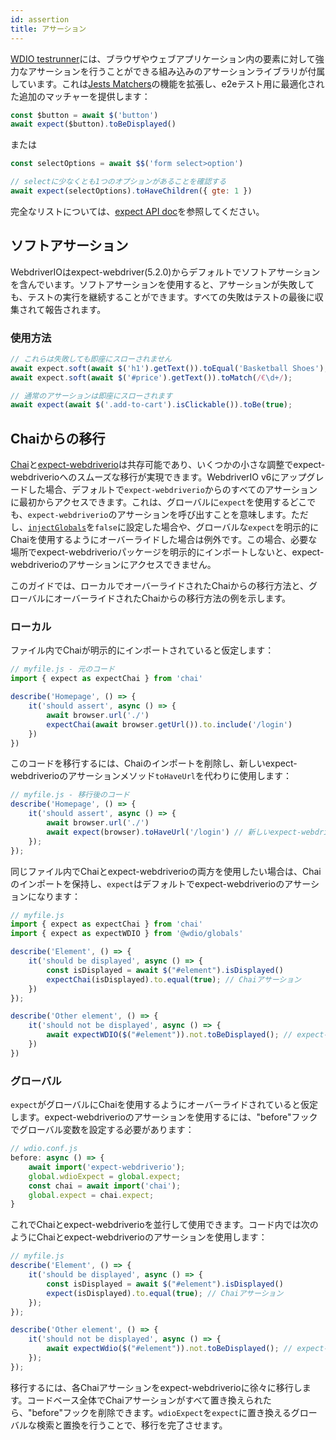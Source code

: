 ```yaml
---
id: assertion
title: アサーション
---
```


[WDIO testrunner](https://webdriver.io/docs/clioptions)には、ブラウザやウェブアプリケーション内の要素に対して強力なアサーションを行うことができる組み込みのアサーションライブラリが付属しています。これは[Jests Matchers](https://jestjs.io/docs/en/using-matchers)の機能を拡張し、e2eテスト用に最適化された追加のマッチャーを提供します：

```js
const $button = await $('button')
await expect($button).toBeDisplayed()
```

または

```js
const selectOptions = await $$('form select>option')

// selectに少なくとも1つのオプションがあることを確認する
await expect(selectOptions).toHaveChildren({ gte: 1 })
```

完全なリストについては、[expect API doc](/docs/api/expect-webdriverio)を参照してください。

## ソフトアサーション

WebdriverIOはexpect-webdriver(5.2.0)からデフォルトでソフトアサーションを含んでいます。ソフトアサーションを使用すると、アサーションが失敗しても、テストの実行を継続することができます。すべての失敗はテストの最後に収集されて報告されます。

### 使用方法

```js
// これらは失敗しても即座にスローされません
await expect.soft(await $('h1').getText()).toEqual('Basketball Shoes');
await expect.soft(await $('#price').getText()).toMatch(/€\d+/);

// 通常のアサーションは即座にスローされます
await expect(await $('.add-to-cart').isClickable()).toBe(true);
```

## Chaiからの移行

[Chai](https://www.chaijs.com/)と[expect-webdriverio](https://github.com/webdriverio/expect-webdriverio#readme)は共存可能であり、いくつかの小さな調整でexpect-webdriverioへのスムーズな移行が実現できます。WebdriverIO v6にアップグレードした場合、デフォルトで`expect-webdriverio`からのすべてのアサーションに最初からアクセスできます。これは、グローバルに`expect`を使用するどこでも、`expect-webdriverio`のアサーションを呼び出すことを意味します。ただし、[`injectGlobals`](/docs/configuration#injectglobals)を`false`に設定した場合や、グローバルな`expect`を明示的にChaiを使用するようにオーバーライドした場合は例外です。この場合、必要な場所でexpect-webdriverioパッケージを明示的にインポートしないと、expect-webdriverioのアサーションにアクセスできません。

このガイドでは、ローカルでオーバーライドされたChaiからの移行方法と、グローバルにオーバーライドされたChaiからの移行方法の例を示します。

### ローカル

ファイル内でChaiが明示的にインポートされていると仮定します：

```js
// myfile.js - 元のコード
import { expect as expectChai } from 'chai'

describe('Homepage', () => {
    it('should assert', async () => {
        await browser.url('./')
        expectChai(await browser.getUrl()).to.include('/login')
    })
})
```

このコードを移行するには、Chaiのインポートを削除し、新しいexpect-webdriverioのアサーションメソッド`toHaveUrl`を代わりに使用します：

```js
// myfile.js - 移行後のコード
describe('Homepage', () => {
    it('should assert', async () => {
        await browser.url('./')
        await expect(browser).toHaveUrl('/login') // 新しいexpect-webdriverio APIメソッド https://webdriver.io/docs/api/expect-webdriverio.html#tohaveurl
    });
});
```

同じファイル内でChaiとexpect-webdriverioの両方を使用したい場合は、Chaiのインポートを保持し、`expect`はデフォルトでexpect-webdriverioのアサーションになります：

```js
// myfile.js
import { expect as expectChai } from 'chai'
import { expect as expectWDIO } from '@wdio/globals'

describe('Element', () => {
    it('should be displayed', async () => {
        const isDisplayed = await $("#element").isDisplayed()
        expectChai(isDisplayed).to.equal(true); // Chaiアサーション
    })
});

describe('Other element', () => {
    it('should not be displayed', async () => {
        await expectWDIO($("#element")).not.toBeDisplayed(); // expect-webdriverioアサーション
    })
})
```

### グローバル

`expect`がグローバルにChaiを使用するようにオーバーライドされていると仮定します。expect-webdriverioのアサーションを使用するには、"before"フックでグローバル変数を設定する必要があります：

```js
// wdio.conf.js
before: async () => {
    await import('expect-webdriverio');
    global.wdioExpect = global.expect;
    const chai = await import('chai');
    global.expect = chai.expect;
}
```

これでChaiとexpect-webdriverioを並行して使用できます。コード内では次のようにChaiとexpect-webdriverioのアサーションを使用します：

```js
// myfile.js
describe('Element', () => {
    it('should be displayed', async () => {
        const isDisplayed = await $("#element").isDisplayed()
        expect(isDisplayed).to.equal(true); // Chaiアサーション
    });
});

describe('Other element', () => {
    it('should not be displayed', async () => {
        await expectWdio($("#element")).not.toBeDisplayed(); // expect-webdriverioアサーション
    });
});
```

移行するには、各Chaiアサーションをexpect-webdriverioに徐々に移行します。コードベース全体でChaiアサーションがすべて置き換えられたら、"before"フックを削除できます。`wdioExpect`を`expect`に置き換えるグローバルな検索と置換を行うことで、移行を完了させます。